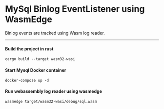 # MySql Binlog EventListener using WasmEdge

Binlog events are tracked using Wasm log reader. 


<hr>

#### Build the project in rust

``` rust
cargo build --target wasm32-wasi
```

#### Start Mysql Docker container
```
docker-compose up -d
```

#### Run webassembly log reader using wasmedge
```
wasmedge target/wasm32-wasi/debug/sql.wasm  
```


